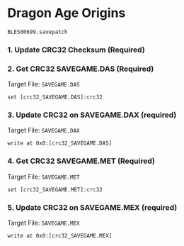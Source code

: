 #  Dragon Age  Origins 

`BLES00699.savepatch`

### 1.  Update CRC32 Checksum (Required)
### 2. Get CRC32 SAVEGAME.DAS (Required)

Target File: `SAVEGAME.DAS`

```
set [crc32_SAVEGAME.DAS]:crc32
```

### 3. Update CRC32 on SAVEGAME.DAX (required)

Target File: `SAVEGAME.DAX`

```
write at 0x0:[crc32_SAVEGAME.DAS]
```

### 4. Get CRC32 SAVEGAME.MET (Required)

Target File: `SAVEGAME.MET`

```
set [crc32_SAVEGAME.MET]:crc32
```

### 5. Update CRC32 on SAVEGAME.MEX (required)

Target File: `SAVEGAME.MEX`

```
write at 0x0:[crc32_SAVEGAME.MEX]
```

